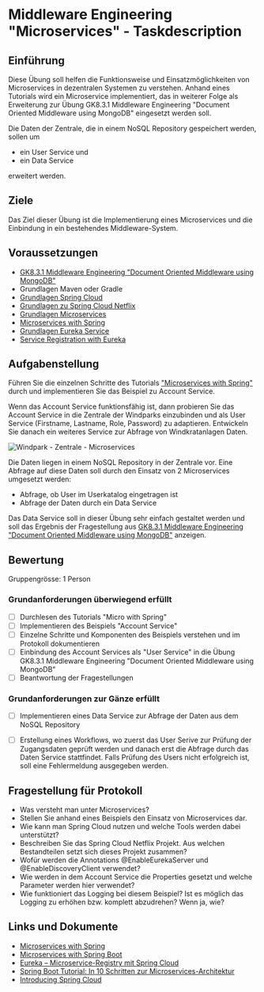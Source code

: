 # Middleware Engineering "Microservices" - Taskdescription

## Einführung

Diese Übung soll helfen die Funktionsweise und Einsatzmöglichkeiten von Microservices in dezentralen Systemen zu verstehen. Anhand eines Tutorials wird ein Microservice implementiert, das in weiterer Folge als Erweiterung zur Übung GK8.3.1 Middleware Engineering "Document Oriented Middleware using MongoDB" eingesetzt werden soll.

Die Daten der Zentrale, die in einem NoSQL Repository gespeichert werden, sollen um
* ein User Service und
* ein Data Service

erweitert werden.


## Ziele

Das Ziel dieser Übung ist die Implementierung eines Microservices und die Einbindung in ein bestehendes Middleware-System.

## Voraussetzungen

* [GK8.3.1 Middleware Engineering "Document Oriented Middleware using MongoDB"](https://elearning.tgm.ac.at/mod/assign/view.php?id=56851)
* Grundlagen Maven oder Gradle
* [Grundlagen Spring Cloud](https://spring.io/)
* [Grundlagen zu Spring Cloud Netflix](http://cloud.spring.io/spring-cloud-static/Greenwich.SR1/multi/multi__spring_cloud_netflix.html)
* [Grundlagen Microservices](https://www.edureka.co/blog/what-is-microservices/)
* [Microservices with Spring](https://spring.io/blog/2015/07/14/microservices-with-spring)
* [Grundlagen Eureka Service](https://spring.io/guides/gs/service-registration-and-discovery/)
* [Service Registration with Eureka](https://www.tutorialspoint.com/spring_boot/spring_boot_service_registration_with_eureka.htm)


## Aufgabenstellung

Führen Sie die einzelnen Schritte des Tutorials ["Microservices with Spring"](https://spring.io/blog/2015/07/14/microservices-with-spring) durch und implementieren Sie das Beispiel zu Account Service.

Wenn das Account Service funktionsfähig ist, dann probieren Sie das Account Service in die Zentrale der Windparks einzubinden und als User Service (Firstname, Lastname, Role, Password) zu adaptieren. Entwickeln Sie danach ein weiteres Service zur Abfrage von Windkratanlagen Daten.


![Windpark - Zentrale - Microservices](resources/windpark_microservices.png)

Die Daten liegen in einem NoSQL Repository in der Zentrale vor. Eine Abfrage auf diese Daten soll durch den Einsatz von 2 Microservices umgesetzt werden:
* Abfrage, ob User im Userkatalog eingetragen ist
* Abfrage der Daten durch ein Data Service

Das Data Service soll in dieser Übung sehr einfach gestaltet werden und soll das Ergebnis der Fragestellung aus [GK8.3.1 Middleware Engineering "Document Oriented Middleware using MongoDB"](https://elearning.tgm.ac.at/mod/assign/view.php?id=56851) anzeigen.


## Bewertung
Gruppengrösse: 1 Person
### Grundanforderungen **überwiegend erfüllt**
- [ ] Durchlesen des Tutorials "Micro with Spring"
- [ ] Implementieren des Beispiels "Account Service"
- [ ] Einzelne Schritte und Komponenten des Beispiels verstehen und im Protokoll dokumentieren
- [ ] Einbindung des Account Services als "User Service" in die Übung GK8.3.1 Middleware Engineering "Document Oriented Middleware using MongoDB"
- [ ] Beantwortung der Fragestellungen
### Grundanforderungen **zur Gänze erfüllt**
- [ ] Implementieren eines Data Service zur Abfrage der Daten aus dem NoSQL Repository
- [ ] Erstellung eines Workflows, wo zuerst das User Serive zur Prüfung der Zugangsdaten geprüft werden und danach erst die Abfrage durch das Daten Service stattfindet. Falls Prüfung des Users nicht erfolgreich ist, soll eine Fehlermeldung ausgegeben werden.


## Fragestellung für Protokoll

+ Was versteht man unter Microservices?
+ Stellen Sie anhand eines Beispiels den Einsatz von Microservices dar.
+ Wie kann man Spring Cloud nutzen und welche Tools werden dabei unterstützt?
+ Beschreiben Sie das Spring Cloud Netflix Projekt. Aus welchen Bestandteilen setzt sich dieses Projekt zusammen?
+ Wofür werden die Annotations @EnableEurekaServer und @EnableDiscoveryClient verwendet?
+ Wie werden in dem Account Service die Properties gesetzt und welche Parameter werden hier verwendet?
+ Wie funktioniert das Logging bei diesem Beispiel? Ist es möglich das Logging zu erhöhen bzw. komplett abzudrehen?
  Wenn ja, wie?

## Links und Dokumente
* [Microservices with Spring](https://spring.io/blog/2015/07/14/microservices-with-spring)
* [Microservices with Spring Boot](https://medium.com/omarelgabrys-blog/microservices-with-spring-boot-intro-to-microservices-part-1-c0d24cd422c3)
* [Eureka – Microservice-Registry mit Spring Cloud](https://www.heise.de/developer/artikel/Eureka-Microservice-Registry-mit-Spring-Cloud-2848238.html?seite=all)
* [Spring Boot Tutorial: In 10 Schritten zur Microservices-Architektur](https://jaxenter.de/spring-boot-tutorial-microservices-cloud-foundry-kubernetes-58695)
* [Introducing Spring Cloud](https://spring.io/blog/2014/06/03/introducing-spring-cloud)

